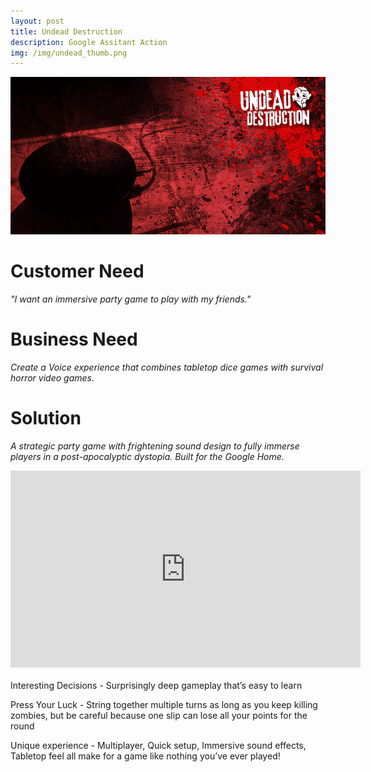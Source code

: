 ```yaml
---
layout: post
title: Undead Destruction
description: Google Assitant Action
img: /img/undead_thumb.png
---
```


<img class="img_scale" src="/img/undead_cover.png"/>

# Customer Need
*"I want an immersive party game to play with my friends."*

# Business Need
*Create a Voice experience that combines tabletop dice games with survival horror video games.*

# Solution
*A strategic party game with frightening sound design to fully immerse players in a post-apocalyptic dystopia. Built for the Google Home.*

<div class="video-container">
<iframe width="560" height="315" src="https://www.youtube.com/embed/ErsQL1hyQdY" frameborder="0" allow="accelerometer; autoplay; encrypted-media; gyroscope; picture-in-picture" allowfullscreen=""></iframe>
</div>
<br>
Interesting Decisions - Surprisingly deep gameplay that’s easy to learn

Press Your Luck - String together multiple turns as long as you keep killing zombies, but be careful because one slip can lose all your points for the round

Unique experience - Multiplayer, Quick setup, Immersive sound effects, Tabletop feel all make for a game like nothing you’ve ever played!




